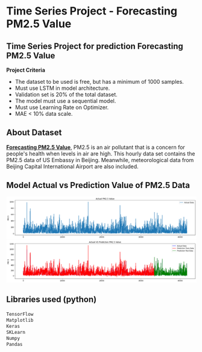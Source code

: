# Time Series Project - Forecasting PM2.5 Value
## Time Series Project for prediction Forecasting PM2.5 Value
**Project Criteria**
* The dataset to be used is free, but has a minimum of 1000 samples.
* Must use LSTM in model architecture.
* Validation set is 20% of the total dataset.
* The model must use a sequential model.
* Must use Learning Rate on Optimizer.
* MAE < 10% data scale.

## About Dataset
**[Forecasting PM2.5 Value](https://archive.ics.uci.edu/ml/datasets/Beijing+PM2.5+Data)**, PM2.5 is an air pollutant that is a concern for people's health when levels in air are high. This hourly data set contains the PM2.5 data of US Embassy in Beijing. Meanwhile, meteorological data from Beijing Capital International Airport are also included.

## Model Actual vs Prediction Value of PM2.5 Data
![](ModelActual.png)
![](ModelActualVPrediction.png)

## Libraries used (python)
```
TensorFlow
Matplotlib
Keras
SKLearn
Numpy
Pandas
``` 
